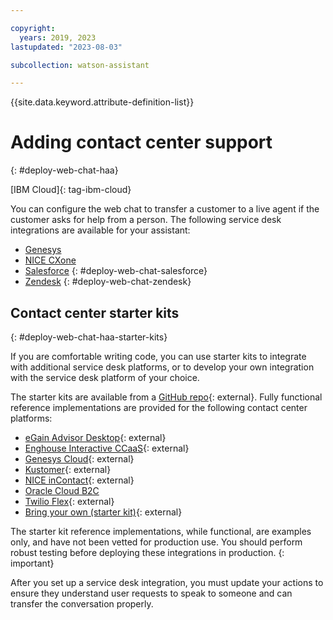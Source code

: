 ```yaml
---

copyright:
  years: 2019, 2023
lastupdated: "2023-08-03"

subcollection: watson-assistant

---
```


{{site.data.keyword.attribute-definition-list}}

# Adding contact center support
{: #deploy-web-chat-haa}

[IBM Cloud]{: tag-ibm-cloud}

You can configure the web chat to transfer a customer to a live agent if the customer asks for help from a person. The following service desk integrations are available for your assistant:

- [Genesys](https://cloud.ibm.com/docs/watson-assistant?topic=watson-assistant-deploy-genesys)
- [NICE CXone](https://cloud.ibm.com/docs/watson-assistant?topic=watson-assistant-deploy-nice-cxone)
- [Salesforce](/docs/watson-assistant?topic=watson-assistant-deploy-salesforce) {: #deploy-web-chat-salesforce}
- [Zendesk](/docs/watson-assistant?topic=watson-assistant-deploy-zendesk) {: #deploy-web-chat-zendesk}


## Contact center starter kits
{: #deploy-web-chat-haa-starter-kits}

If you are comfortable writing code, you can use starter kits to integrate with additional service desk platforms, or to develop your own integration with the service desk platform of your choice.

The starter kits are available from a [GitHub repo](https://github.com/watson-developer-cloud/assistant-web-chat-service-desk-starter){: external}. Fully functional reference implementations are provided for the following contact center platforms:

- [eGain Advisor Desktop](https://github.com/watson-developer-cloud/assistant-web-chat-service-desk-starter/tree/main/src/egain/webChat){: external}
- [Enghouse Interactive CCaaS](https://github.com/watson-developer-cloud/assistant-web-chat-service-desk-starter/tree/main/src/enghouse){: external}
- [Genesys Cloud](https://github.com/watson-developer-cloud/assistant-web-chat-service-desk-starter/tree/main/src/genesys/webChat){: external}
- [Kustomer](https://github.com/watson-developer-cloud/assistant-web-chat-service-desk-starter/tree/main/src/kustomer/webChat){: external}
- [NICE inContact](https://github.com/watson-developer-cloud/assistant-web-chat-service-desk-starter/tree/main/src/incontact/webChat){: external}
- [Oracle Cloud B2C](https://github.com/watson-developer-cloud/assistant-web-chat-service-desk-starter/tree/main/src/oracle/webChat)
- [Twilio Flex](https://github.com/watson-developer-cloud/assistant-web-chat-service-desk-starter/tree/main/src/flex/webChat){: external}
- [Bring your own (starter kit)](https://github.com/watson-developer-cloud/assistant-web-chat-service-desk-starter){: external}

The starter kit reference implementations, while functional, are examples only, and have not been vetted for production use. You should perform robust testing before deploying these integrations in production.
{: important}

After you set up a service desk integration, you must update your actions to ensure they understand user requests to speak to someone and can transfer the conversation properly.


